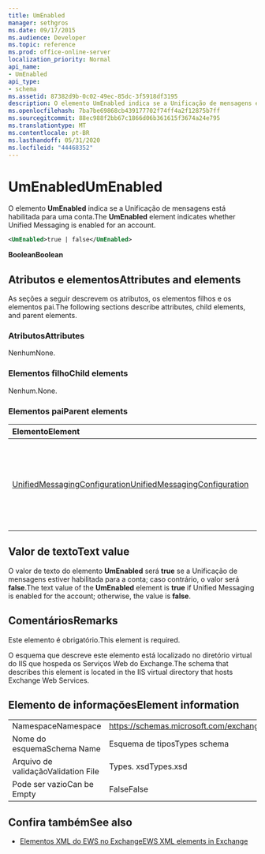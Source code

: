 ```yaml
---
title: UmEnabled
manager: sethgros
ms.date: 09/17/2015
ms.audience: Developer
ms.topic: reference
ms.prod: office-online-server
localization_priority: Normal
api_name:
- UmEnabled
api_type:
- schema
ms.assetid: 87382d9b-0c02-49ec-85dc-3f5918df3195
description: O elemento UmEnabled indica se a Unificação de mensagens está habilitada para uma conta.
ms.openlocfilehash: 7ba7be69868cb439177702f74ff4a2f12875b7ff
ms.sourcegitcommit: 88ec988f2bb67c1866d06b361615f3674a24e795
ms.translationtype: MT
ms.contentlocale: pt-BR
ms.lasthandoff: 05/31/2020
ms.locfileid: "44468352"
---
```

# <a name="umenabled"></a><span data-ttu-id="94f69-103">UmEnabled</span><span class="sxs-lookup"><span data-stu-id="94f69-103">UmEnabled</span></span>

<span data-ttu-id="94f69-104">O elemento **UmEnabled** indica se a Unificação de mensagens está habilitada para uma conta.</span><span class="sxs-lookup"><span data-stu-id="94f69-104">The **UmEnabled** element indicates whether Unified Messaging is enabled for an account.</span></span> 
  
```XML
<UmEnabled>true | false</UmEnabled>
```

 <span data-ttu-id="94f69-105">**Boolean**</span><span class="sxs-lookup"><span data-stu-id="94f69-105">**Boolean**</span></span>
## <a name="attributes-and-elements"></a><span data-ttu-id="94f69-106">Atributos e elementos</span><span class="sxs-lookup"><span data-stu-id="94f69-106">Attributes and elements</span></span>

<span data-ttu-id="94f69-107">As seções a seguir descrevem os atributos, os elementos filhos e os elementos pai.</span><span class="sxs-lookup"><span data-stu-id="94f69-107">The following sections describe attributes, child elements, and parent elements.</span></span>
  
### <a name="attributes"></a><span data-ttu-id="94f69-108">Atributos</span><span class="sxs-lookup"><span data-stu-id="94f69-108">Attributes</span></span>

<span data-ttu-id="94f69-109">Nenhum</span><span class="sxs-lookup"><span data-stu-id="94f69-109">None.</span></span>
  
### <a name="child-elements"></a><span data-ttu-id="94f69-110">Elementos filho</span><span class="sxs-lookup"><span data-stu-id="94f69-110">Child elements</span></span>

<span data-ttu-id="94f69-111">Nenhum.</span><span class="sxs-lookup"><span data-stu-id="94f69-111">None.</span></span>
  
### <a name="parent-elements"></a><span data-ttu-id="94f69-112">Elementos pai</span><span class="sxs-lookup"><span data-stu-id="94f69-112">Parent elements</span></span>

|<span data-ttu-id="94f69-113">**Elemento**</span><span class="sxs-lookup"><span data-stu-id="94f69-113">**Element**</span></span>|<span data-ttu-id="94f69-114">**Descrição**</span><span class="sxs-lookup"><span data-stu-id="94f69-114">**Description**</span></span>|
|:-----|:-----|
|[<span data-ttu-id="94f69-115">UnifiedMessagingConfiguration</span><span class="sxs-lookup"><span data-stu-id="94f69-115">UnifiedMessagingConfiguration</span></span>](unifiedmessagingconfiguration.md) <br/> |<span data-ttu-id="94f69-116">Contém informações de configuração de serviço para o serviço de Unificação de mensagens.</span><span class="sxs-lookup"><span data-stu-id="94f69-116">Contains service configuration information for the Unified Messaging service.</span></span>  <br/> |
   
## <a name="text-value"></a><span data-ttu-id="94f69-117">Valor de texto</span><span class="sxs-lookup"><span data-stu-id="94f69-117">Text value</span></span>

<span data-ttu-id="94f69-118">O valor de texto do elemento **UmEnabled** será **true** se a Unificação de mensagens estiver habilitada para a conta; caso contrário, o valor será **false**.</span><span class="sxs-lookup"><span data-stu-id="94f69-118">The text value of the **UmEnabled** element is **true** if Unified Messaging is enabled for the account; otherwise, the value is **false**.</span></span>
  
## <a name="remarks"></a><span data-ttu-id="94f69-119">Comentários</span><span class="sxs-lookup"><span data-stu-id="94f69-119">Remarks</span></span>

<span data-ttu-id="94f69-120">Este elemento é obrigatório.</span><span class="sxs-lookup"><span data-stu-id="94f69-120">This element is required.</span></span>
  
<span data-ttu-id="94f69-121">O esquema que descreve este elemento está localizado no diretório virtual do IIS que hospeda os Serviços Web do Exchange.</span><span class="sxs-lookup"><span data-stu-id="94f69-121">The schema that describes this element is located in the IIS virtual directory that hosts Exchange Web Services.</span></span>
  
## <a name="element-information"></a><span data-ttu-id="94f69-122">Elemento de informações</span><span class="sxs-lookup"><span data-stu-id="94f69-122">Element information</span></span>

|||
|:-----|:-----|
|<span data-ttu-id="94f69-123">Namespace</span><span class="sxs-lookup"><span data-stu-id="94f69-123">Namespace</span></span>  <br/> |https://schemas.microsoft.com/exchange/services/2006/types  <br/> |
|<span data-ttu-id="94f69-124">Nome do esquema</span><span class="sxs-lookup"><span data-stu-id="94f69-124">Schema Name</span></span>  <br/> |<span data-ttu-id="94f69-125">Esquema de tipos</span><span class="sxs-lookup"><span data-stu-id="94f69-125">Types schema</span></span>  <br/> |
|<span data-ttu-id="94f69-126">Arquivo de validação</span><span class="sxs-lookup"><span data-stu-id="94f69-126">Validation File</span></span>  <br/> |<span data-ttu-id="94f69-127">Types. xsd</span><span class="sxs-lookup"><span data-stu-id="94f69-127">Types.xsd</span></span>  <br/> |
|<span data-ttu-id="94f69-128">Pode ser vazio</span><span class="sxs-lookup"><span data-stu-id="94f69-128">Can be Empty</span></span>  <br/> |<span data-ttu-id="94f69-129">False</span><span class="sxs-lookup"><span data-stu-id="94f69-129">False</span></span>  <br/> |
   
## <a name="see-also"></a><span data-ttu-id="94f69-130">Confira também</span><span class="sxs-lookup"><span data-stu-id="94f69-130">See also</span></span>



- [<span data-ttu-id="94f69-131">Elementos XML do EWS no Exchange</span><span class="sxs-lookup"><span data-stu-id="94f69-131">EWS XML elements in Exchange</span></span>](ews-xml-elements-in-exchange.md)


